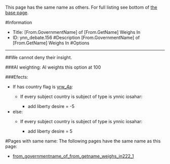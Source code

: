 This page has the same name as others. For full listing see bottom of [the base page](from_governmentname_of_from_getname_weighs.md).

#Information
 - Title: [From.GovernmentName] of [From.GetName] Weighs In
 - ID: ynn_debate.156
#Description
[From.GovernmentName] of [From.GetName] Weighs In
#Options

___
##We cannot deny their insight.

###AI weighting:
AI weights this option at 100


###Efects:<ul><li>If has country flag is [yrw_4a](../flags/yrw_4a.md):</li><ul><li>If every subject country is subject of type is ynnic iosahar:</li><ul><li>add liberty desire = -5</li></ul></ul><li>else:</li><ul><li>If every subject country is subject of type is ynnic iosahar:</li><ul><li>add liberty desire = 5</li></ul></ul></ul>


#Pages with same name:
The following pages have the same name as this page:
 - [from_governmentname_of_from_getname_weighs_in222_1](from_governmentname_of_from_getname_weighs_in222_1.md)
